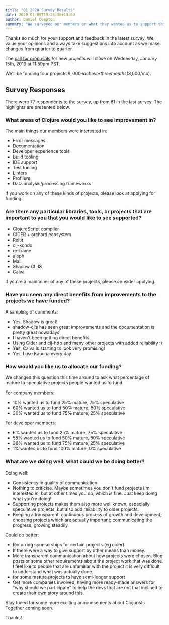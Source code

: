 ```yaml
---
title: "Q1 2020 Survey Results"
date: 2020-01-09T19:28:38+13:00
author: Daniel Compton
summary: "We surveyed our members on what they wanted us to support this round. The main things they were interested in were Error messages, Documentation, Developer experience tools, Build tooling, IDE support, Test tooling, Linters, Profilers, and Data analysis/processing frameworks"
---
```


Thanks so much for your support and feedback in the latest survey. We value your opinions and always take suggestions into account as we make changes from quarter to quarter.

The [call for proposals](/open-source/) for new projects will close on Wednesday, January 15th, 2019 at 11:59pm PST.

We'll be funding four projects $9,000 each over three months ($3,000/mo).

## Survey Responses

There were 77 respondents to the survey, up from 61 in the last survey. The highlights are presented below.

### What areas of Clojure would you like to see improvement in?

The main things our members were interested in:

- Error messages
- Documentation
- Developer experience tools
- Build tooling
- IDE support
- Test tooling
- Linters
- Profilers
- Data analysis/processing frameworks

If you work on any of these kinds of projects, please look at applying for funding.

### Are there any particular libraries, tools, or projects that are important to you that you would like to see supported?

- ClojureScript compiler
- CIDER + orchard ecosystem
- Reitit
- clj-kondo
- re-frame
- aleph
- Malli
- Shadow CLJS
- Calva

If you're a maintainer of any of these projects, please consider applying.

### Have you seen any direct benefits from improvements to the projects we have funded?

A sampling of comments:

- Yes, Shadow is great!
- shadow-cljs has seen great improvements and the documentation is pretty great nowadays!
- I haven't been getting direct benefits.
- Using Cider and clj-http and many other projects with added reliability :)
- Yes, Calva is starting to look very promising!
- Yes, I use Kaocha every day

### How would you like us to allocate our funding?

We changed this question this time around to ask what percentage of mature to speculative projects people wanted us to fund.

For company members:

- 10% wanted us to fund 25% mature, 75% speculative
- 60% wanted us to fund 50% mature, 50% speculative
- 30% wanted us to fund 75% mature, 25% speculative

For developer members:

- 6% wanted us to fund 25% mature, 75% speculative
- 55% wanted us to fund 50% mature, 50% speculative
- 38% wanted us to fund 75% mature, 25% speculative
- 1% wanted us to fund 100% mature, 0% speculative

### What are we doing well, what could we be doing better?

Doing well:

- Consistency in quality of communication
- Nothing to criticise. Maybe sometimes you don't fund projects I'm interested in, but at other times you do, which is fine. Just keep doing what you're doing!
- Supporting projects makes them also more well known, especially speculative projects, but also add reliability to older projects.
- Keeping a transparent, continuous process of growth and development; choosing projects which are actually important; communicating the progress; growing steadily.

Could do better:

- Recurring sponsorships for certain projects (eg cider)
- If there were a way to give support by other means than money.
- More transparent communication about how projects were chosen. Blog posts or some other requirements about the project work that was done. I feel like to people that are unfamiliar with the project it is very difficult to understand what was actually done.
- for some mature projects to have semi-longer support
- Get more companies involved, having more ready-made answers for "why should we participate" to help the devs that are not that inclined to create their own story around this.

Stay tuned for some more exciting announcements about Clojurists Together coming soon.

Thanks!
